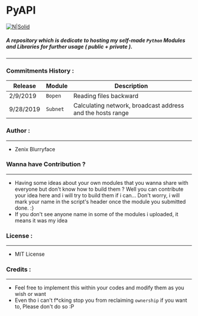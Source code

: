 # PyAPI

[![N|Solid](https://d32xj74kbqkoqn.cloudfront.net/uploads/trail/trail_image/35/Advanced-Python_Banner_1920x1080.jpg)](https://nodesource.com/products/nsolid)

##### A repository which is dedicate to hosting my self-made `Python` Modules and Libraries for further usage ( public + private ).
---

### Commitments History  : 

| Release | Module | Description |
| ------ | ------ | ------ |
| 2/9/2019 | `Bopen` |Reading files backward|
| 9/28/2019 | `Subnet` | Calculating network, broadcast address and the hosts range |

### Author :
---
+ Zenix Blurryface
###  Wanna have Contribution ? 
---
+ Having some ideas about your own modules that you wanna share with everyone but don't know how to build them ? Well you can contribute your idea here and i will try to build them if i can... Don't worry, i will mark your name in the script's header once the module you submitted done. :}
+ If you don't see anyone name in some of the modules i uploaded, it means it was my idea
### License : 
---
+ MIT License 

### Credits : 
---
+ Feel free to implement this within your codes and modify them as you wish or want
+ Even tho i can't f*cking stop you from reclaiming `ownership` if you want to, Please don't do so :P

